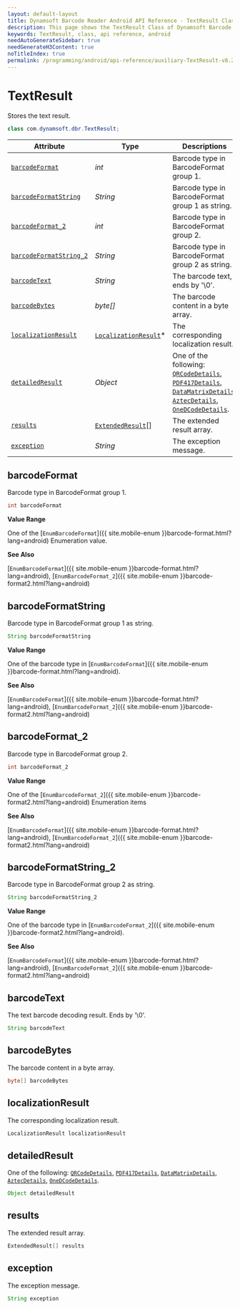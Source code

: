 ```yaml
---
layout: default-layout
title: Dynamsoft Barcode Reader Android API Reference - TextResult Class
description: This page shows the TextResult Class of Dynamsoft Barcode Reader for Android SDK.
keywords: TextResult, class, api reference, android
needAutoGenerateSidebar: true
needGenerateH3Content: true
noTitleIndex: true
permalink: /programming/android/api-reference/auxiliary-TextResult-v8.2.5.html
---
```


# TextResult

Stores the text result.

```java
class com.dynamsoft.dbr.TextResult;
```

| Attribute | Type | Descriptions |
| --------- | ---- | ------------ |
| [`barcodeFormat`](#barcodeformat) | *int* | Barcode type in BarcodeFormat group 1. |
| [`barcodeFormatString`](#barcodeformatstring) | *String* | Barcode type in BarcodeFormat group 1 as string. |
| [`barcodeFormat_2`](#barcodeformat_2) | *int* | Barcode type in BarcodeFormat group 2. |
| [`barcodeFormatString_2`](#barcodeformatstring_2) | *String* | Barcode type in BarcodeFormat group 2 as string. |
| [`barcodeText`](#barcodetext) | *String* | The barcode text, ends by '\0'. |
| [`barcodeBytes`](#barcodebytes) | *byte\[\]* | The barcode content in a byte array. |
| [`localizationResult`](#localizationresult) | [`LocalizationResult`](auxiliary-LocalizationResult.md)\* | The corresponding localization result. |
| [`detailedResult`](#detailedresult) | *Object* | One of the following: [`QRCodeDetails`](auxiliary-qrcodedetails.md), [`PDF417Details`](auxiliary-pdf417details.md), [`DataMatrixDetails`](auxiliary-datamatrixdetails.md), [`AztecDetails`](auxiliary-aztecdetails.md), [`OneDCodeDetails`](auxiliary-onedcodedetails.md). |
| [`results`](#results) | [`ExtendedResult`](auxiliary-ExtendedResult.md)\[\] | The extended result array. |
| [`exception`](#exception) | *String* | The exception message. |

## barcodeFormat

Barcode type in BarcodeFormat group 1.

```java
int barcodeFormat
```

**Value Range**

One of the [`EnumBarcodeFormat`]({{ site.mobile-enum }}barcode-format.html?lang=android) Enumeration value.

**See Also**

[`EnumBarcodeFormat`]({{ site.mobile-enum }}barcode-format.html?lang=android), [`EnumBarcodeFormat_2`]({{ site.mobile-enum }}barcode-format2.html?lang=android)

## barcodeFormatString

Barcode type in BarcodeFormat group 1 as string.

```java
String barcodeFormatString
```

**Value Range**

One of the barcode type in [`EnumBarcodeFormat`]({{ site.mobile-enum }}barcode-format.html?lang=android).

**See Also**

[`EnumBarcodeFormat`]({{ site.mobile-enum }}barcode-format.html?lang=android), [`EnumBarcodeFormat_2`]({{ site.mobile-enum }}barcode-format2.html?lang=android)

## barcodeFormat_2

Barcode type in BarcodeFormat group 2.

```java
int barcodeFormat_2
```

**Value Range**

One of the [`EnumBarcodeFormat_2`]({{ site.mobile-enum }}barcode-format2.html?lang=android) Enumeration items

**See Also**

[`EnumBarcodeFormat`]({{ site.mobile-enum }}barcode-format.html?lang=android), [`EnumBarcodeFormat_2`]({{ site.mobile-enum }}barcode-format2.html?lang=android)

## barcodeFormatString_2

Barcode type in BarcodeFormat group 2 as string.

```java
String barcodeFormatString_2
```

**Value Range**

One of the barcode type in [`EnumBarcodeFormat_2`]({{ site.mobile-enum }}barcode-format2.html?lang=android).

**See Also**

[`EnumBarcodeFormat`]({{ site.mobile-enum }}barcode-format.html?lang=android), [`EnumBarcodeFormat_2`]({{ site.mobile-enum }}barcode-format2.html?lang=android)

## barcodeText

The text barcode decoding result. Ends by '\0'.

```java
String barcodeText
```

## barcodeBytes

The barcode content in a byte array.

```java
byte[] barcodeBytes
```

## localizationResult

The corresponding localization result.

```java
LocalizationResult localizationResult
```

## detailedResult

One of the following: [`QRCodeDetails`](auxiliary-QRCodeDetails.md), [`PDF417Details`](auxiliary-PDF417Details.md), [`DataMatrixDetails`](auxiliary-DataMatrixDetails.md), [`AztecDetails`](auxiliary-AztecDetails.md), [`OneDCodeDetails`](auxiliary-OneDCodeDetails.md).

```java
Object detailedResult
```

## results

The extended result array.

```java
ExtendedResult[] results
```

## exception

The exception message.

```java
String exception
```

